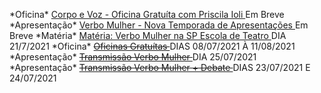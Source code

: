 *Oficina\* [ Corpo e Voz - Oficina Gratuíta com Priscila Ioli ]() Em Breve 
*Apresentação\* [ Verbo Mulher - Nova Temporada de Apresentações ]() Em Breve
*Matéria\* [ Matéria: Verbo Mulher na SP Escola de Teatro ](https://www.spescoladeteatro.org.br/noticia/tag/verbo-mulher) DIA 21/7/2021
*Oficina\* ~~[ Oficinas Gratuítas ](https://docs.google.com/forms/d/e/1FAIpQLScaMnpROJQd0P0z3mJjFo-z4Fkxlu4tkugnkWlZfCewgqvT0Q/viewform)~~ DIAS 08/07/2021 À 11/08/2021 
*Apresentação\* ~~[ Transmissão Verbo Mulher ](https://www.facebook.com/CentroCulturalMonteAzul)~~ DIA 25/07/2021
*Apresentação\* ~~[ Transmissão Verbo Mulher + Debate ](https://www.instagram.com/epcultural151/)~~ DIAS 23/07/2021 E 24/07/2021 
